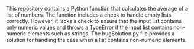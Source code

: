 This repository contains a Python function that calculates the average of a list of numbers.  The function includes a check to handle empty lists correctly.  However, it lacks a check to ensure that the input list contains only numeric values and throws a TypeError if the input list contains non-numeric elements such as strings.  The bugSolution.py file provides a solution for handling the case when a list contains non-numeric elements.